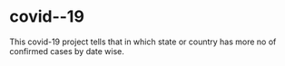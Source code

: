 # covid--19
This covid-19 project  tells that in which state or country has more no of confirmed cases by date wise.
